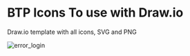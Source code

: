 # BTP Icons To use with Draw.io
Draw.io template with all icons, SVG and PNG

![error_login](https://user-images.githubusercontent.com/371881/139350658-3b6df827-2c0d-466c-9389-b674d0426cbf.gif)

